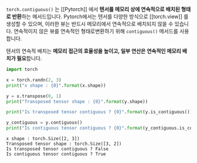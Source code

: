 `torch.contiguous()` 는 [[Pytorch]] 에서 **텐서를 메모리 상에 연속적으로 배치된 형태로 반환**하는 메서드입니다. Pytorch에서는 텐서를 다양한 방식으로 [[torch.view]] 를 생성할 수 있으며, 이러한 뷰는 반드시 메모리에서 연속적으로 배치되지 않을 수 있습니다. 연속적이지 않은 뷰를 연속적인 형태로변환하기 위해 `contiguous()` 메서드를 사용합니다.

텐서의 연속적 배치는 **메모리 접근의 효율성을 높이고, 일부 연산은 연속적인 메모리 배치가 필요**합니다.

```python
import torch

x = torch.randn(2, 3)
print("x shape : {0}".format(x.shape))

y = x.transpose(0, 1)
print("Transposed tensor shape : {0}".format(y.shape))

print("Is transposed tensor contiguous ? {0}".format(y.is_contiguous()))

y_contiguous = y.contiguous()
print("Is contiguous tensor contiguous ? {0}".format(y_contiguous.is_contiguous()))
```

```
x shape : torch.Size([2, 3])
Transposed tensor shape : torch.Size([3, 2])
Is transposed tensor contiguous ? False
Is contiguous tensor contiguous ? True
```

